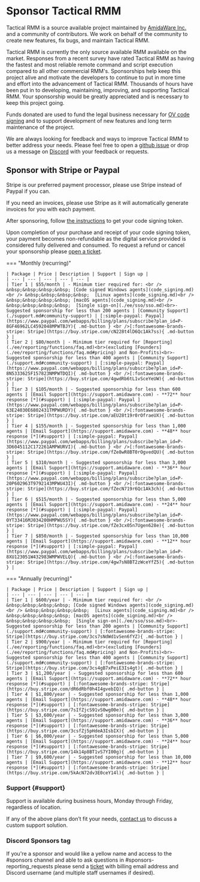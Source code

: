 # Sponsor Tactical RMM

Tactical RMM is a source available project maintained by [AmidaWare Inc.](https://github.com/amidaware) and a community of contributors. We work on behalf of the community to create new features, fix bugs, and maintain Tactical RMM.

Tactical RMM is currently the only source available RMM available on the market. Responses from a recent survey have rated Tactical RMM as having the fastest and most reliable remote command and script execution compared to all other commercial RMM's. Sponsorships help keep this project alive and motivate the developers to continue to put in more time and effort into the advancement of Tactical RMM. Thousands of hours have been put in to developing, maintaining, improving, and supporting Tactical RMM. Your sponsorship would be greatly appreciated and is necessary to keep this project going.

Funds donated are used to fund the legal business necessary for [OV code signing](code_signing.md#why-should-i-pay-for-code-signing) and to support development of new features and long term maintenance of the project.

We are always looking for feedback and ways to improve Tactical RMM to better address your needs. Please feel free to open a [github issue](https://github.com/amidaware/tacticalrmm/issues) or drop us a message on [Discord](https://discord.gg/upGTkWp) with your feedback or requests.

## Sponsor with Stripe or Paypal

Stripe is our preferred payment processor, please use Stripe instead of Paypal if you can.

If you need an invoices, please use Stripe as it will automatically generate invoices for you with each payment.

After sponsoring, follow [the instructions](code_signing.md#code-signing) to get your code signing token.

Upon completion of your purchase and receipt of your code signing token, your payment becomes non-refundable as the digital service provided is considered fully delivered and consumed. To request a refund or cancel your sponsorship please [open a ticket](https://support.amidaware.com/).


=== "Monthly (recurring)"

    | Package | Price | Description | Support | Sign up |
    | --- | --- | --- | --- | --- |
    | Tier 1 | $55/month | - Minimum tier required for: <br /> &nbsp;&nbsp;&nbsp;&nbsp; [Code signed Windows agents](code_signing.md)<br /> &nbsp;&nbsp;&nbsp;&nbsp;  [Linux agents](code_signing.md)<br /> &nbsp;&nbsp;&nbsp;&nbsp; [macOS agents](code_signing.md)<br /> &nbsp;&nbsp;&nbsp;&nbsp;  [Single sign-on](./ee/sso/sso.md)<br>- Suggested sponsorship for less than 200 agents | [Community Support](./support.md#community-support) | [:simple-paypal: Paypal](https://www.paypal.com/webapps/billing/plans/subscribe?plan_id=P-8GF46962LC4592048MPWTBJY){ .md-button } <br />[:fontawesome-brands-stripe: Stripe](https://buy.stripe.com/cN228t4lD6Qc1Ak7ss){ .md-button } |
    | Tier 2 | $80/month | - Minimum tier required for [Reporting](./ee/reporting/functions/faq.md)<br>(excluding [Founders](./ee/reporting/functions/faq.md#pricing) and Non-Profits)<br>- Suggested sponsorship for less than 400 agents | [Community Support](./support.md#community-support) | [:simple-paypal: Paypal](https://www.paypal.com/webapps/billing/plans/subscribe?plan_id=P-8N5333625F157823NMPWTDQI){ .md-button } <br />[:fontawesome-brands-stripe: Stripe](https://buy.stripe.com/4gwdRb6tL1vSceYeUW){ .md-button } |
    | Tier 3 | $105/month | - Suggested sponsorship for less than 600 agents | [Email Support](https://support.amidaware.com) - **72** hour response [*](#support) | [:simple-paypal: Paypal ](https://www.paypal.com/webapps/billing/plans/subscribe?plan_id=P-63E24030E6802431TMPWURDY){ .md-button } <br />[:fontawesome-brands-stripe: Stripe](https://buy.stripe.com/aEU28t19r0rOfraeUX){ .md-button } |
    | Tier 4 | $155/month | - Suggested sponsorship for less than 1,000 agents | [Email Support](https://support.amidaware.com) - **48** hour response [*](#support) | [:simple-paypal: Paypal](https://www.paypal.com/webapps/billing/plans/subscribe?plan_id=P-3D6045112C172261AMPWURVI){ .md-button } <br />[:fontawesome-brands-stripe: Stripe](https://buy.stripe.com/fZe8wR8BT0rOgvedQU){ .md-button } |
    | Tier 5 | $310/month | - Suggested sponsorship for less than 3,000 agents | [Email Support](https://support.amidaware.com) - **36** hour response [*](#support) | [:simple-paypal: Paypal](https://www.paypal.com/webapps/billing/plans/subscribe?plan_id=P-20P602963T9792143MPWU43I){ .md-button } <br />[:fontawesome-brands-stripe: Stripe](https://buy.stripe.com/fZecN719r6Qc1Ak3ch){ .md-button } |
    | Tier 6 | $515/month | - Suggested sponsorship for less than 5,000 agents | [Email Support](https://support.amidaware.com) - **24** hour response [*](#support) | [:simple-paypal: Paypal](https://www.paypal.com/webapps/billing/plans/subscribe?plan_id=P-0YT33416MJ034200HMPWU5SY){ .md-button } <br />[:fontawesome-brands-stripe: Stripe](https://buy.stripe.com/fZe3cx05n7Ugen628e){ .md-button } |
    | Tier 7 | $850/month | - Suggested sponsorship for less than 10,000 agents | [Email Support](https://support.amidaware.com) - **12** hour response [*](#support) | [:simple-paypal: Paypal](https://www.paypal.com/webapps/billing/plans/subscribe?plan_id=P-8XU123051W432983WMPWVELQ){ .md-button } <br />[:fontawesome-brands-stripe: Stripe](https://buy.stripe.com/4gw7sN8BT2zWceYfZ5){ .md-button } |

=== "Annually (recurring)"

    | Package | Price | Description | Support | Sign up |
    | --- | --- | --- | --- | --- |
    | Tier 1 | $600/year | - Minimum tier required for: <br /> &nbsp;&nbsp;&nbsp;&nbsp; [Code signed Windows agents](code_signing.md)<br /> &nbsp;&nbsp;&nbsp;&nbsp;  [Linux agents](code_signing.md)<br /> &nbsp;&nbsp;&nbsp;&nbsp; [macOS agents](code_signing.md)<br /> &nbsp;&nbsp;&nbsp;&nbsp;  [Single sign-on](./ee/sso/sso.md)<br>- Suggested sponsorship for less than 200 agents | [Community Support](./support.md#community-support) | [:fontawesome-brands-stripe: Stripe](https://buy.stripe.com/3cs7sNdWd1vSen6fYZ){ .md-button } |
    | Tier 2 | $900/year | - Minimum tier required for [Reporting](./ee/reporting/functions/faq.md)<br>(excluding [Founders](./ee/reporting/functions/faq.md#pricing) and Non-Profits)<br>- Suggested sponsorship for less than 400 agents | [Community Support](./support.md#community-support) | [:fontawesome-brands-stripe: Stripe](https://buy.stripe.com/3cs4gB7xPeiE3Is4gt){ .md-button } |
    | Tier 3 | $1,200/year | - Suggested sponsorship for less than 600 agents | [Email Support](https://support.amidaware.com) - **72** hour response [*](#support) | [:fontawesome-brands-stripe: Stripe](https://buy.stripe.com/dR6dRbf0h4I4gvebIQ){ .md-button } |
    | Tier 4 | $1,800/year | - Suggested sponsorship for less than 1,000 agents | [Email Support](https://support.amidaware.com) - **48** hour response [*](#support) | [:fontawesome-brands-stripe: Stripe](https://buy.stripe.com/7sIfZjcS91vS0wg00e){ .md-button } |
    | Tier 5 | $3,600/year | - Suggested sponsorship for less than 3,000 agents | [Email Support](https://support.amidaware.com) - **36** hour response [*](#support) | [:fontawesome-brands-stripe: Stripe](https://buy.stripe.com/3csfZj5pHdeA3IsbIX){ .md-button } |
    | Tier 6 | $6,000/year | - Suggested sponsorship for less than 5,000 agents | [Email Support](https://support.amidaware.com) - **24** hour response [*](#support) | [:fontawesome-brands-stripe: Stripe](https://buy.stripe.com/14k14p8BT1vS7YI00g){ .md-button } |
    | Tier 7 | $9,600/year | - Suggested sponsorship for less than 10,000 agents | [Email Support](https://support.amidaware.com) - **12** hour response [*](#support) | [:fontawesome-brands-stripe: Stripe](https://buy.stripe.com/5kAcN72dv3E0ceY14l){ .md-button } |


### Support {#support}
Support is available during business hours, Monday through Friday, regardless of location. 

If any of the above plans don’t fit your needs, [contact us](https://support.amidaware.com) to discuss a custom support solution.

### Discord Sponsors tag

If you're a sponsor and would like a yellow name and access to the #sponsors channel and able to ask questions in #sponsors-reporting_requests please send a [ticket](https://support.amidaware.com/) with billing email address and Discord username (and multiple staff usernames if desired).
